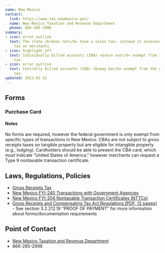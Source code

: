 ```yaml
---
name: New Mexico
contact:
  link: https://www.tax.newmexico.gov/
  name: New Mexico Taxation and Revenue Department
  phone: 866-285-2996
summary:
- icon: error_outline
  text: The state <b>does not</b> have a sales tax; instead it assesses a gross receipts
    tax on merchants.
- icon: highlight_off
  text: Individually billed accounts (IBA) <b>are not</b> exempt from the gross receipts
    tax.
- icon: error_outline
  text: Centrally billed accounts (CBA) <b>may be</b> exempt from the gross receipts
    tax.
updated: 2023-02-15
---
```


## Forms

### Purchase Card

#### Notes

No forms are required, however the federal government is only exempt from specific types of transactions in New Mexico. CBAs are not subject to gross receipts taxes on tangible property but are eligible for intangible property (e.g., lodging).  Cardholders should be able to present the CBA card, which must indicate “United States of America," however merchants can request a Type 9 nontaxable transaction certificate.

## Laws, Regulations, Policies

* [Gross Receipts Tax](https://www.tax.newmexico.gov/all-nm-taxes/2020/12/20/what-is-new-mexicos-sales-tax-rate/)
* [New Mexico FYI-240 Transactions with Government Agencies](https://www.tax.newmexico.gov/governments/governmental-gross-receipts-tax/)
* [New Mexico FYI-204 Nontaxable Transaction Certificates (NTTCs)](https://www.tax.newmexico.gov/businesses/non-taxable-transaction-certificates-nttc/)
* [Gross Receipts and Compensating Tax Act Regulations [PDF, 12 pages]](https://www.tax.newmexico.gov/businesses/wp-content/uploads/sites/7/2020/11/FYI-230__Compensating-Tax_5-18.pdf) - See section 3.2.212.19 "PROOF OF PAYMENT" for more information about forms/documentation requirements

## Point of Contact
- [New Mexico Taxation and Revenue Department](https://www.tax.newmexico.gov/)
- 866-285-2996